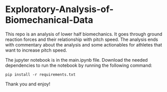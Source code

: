 # Exploratory-Analysis-of-Biomechanical-Data
This repo is an analysis of lower half biomechanics. It goes through ground reaction forces and their relationship with pitch speed. The analysis ends with commentary about the analysis and some actionables for athletes that want to increase pitch speed.

The jupyter notebook is in the main.ipynb file. Download the needed dependencies to run the notebook by running the following command:
```
pip install -r requirements.txt
```

Thank you and enjoy!
